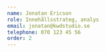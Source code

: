 ```yaml
---
name: Jonatan Ericson
role: Innehållsstrateg, analys
email: jonatan@kwdstudio.se
telephone: 070 123 45 56
order: 2
---
```

